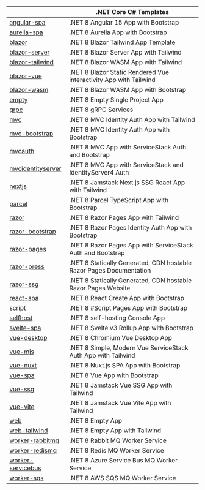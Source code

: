 |                                                                            | .NET Core C# Templates                                              |
|----------------------------------------------------------------------------|---------------------------------------------------------------------|
| [angular-spa](https://github.com/NetCoreTemplates/angular-spa)             | .NET 8 Angular 15 App with Bootstrap                                |
| [aurelia-spa](https://github.com/NetCoreTemplates/aurelia-spa)             | .NET 8 Aurelia App with Bootstrap                                   |
| [blazor](https://github.com/NetCoreTemplates/blazor)                       | .NET 8 Blazor Tailwind App Template                                 |
| [blazor-server](https://github.com/NetCoreTemplates/blazor-server)         | .NET 8 Blazor Server App with Tailwind                              |
| [blazor-tailwind](https://github.com/NetCoreTemplates/blazor-tailwind)     | .NET 8 Blazor WASM App with Tailwind                                |
| [blazor-vue](https://github.com/NetCoreTemplates/blazor-vue)               | .NET 8 Blazor Static Rendered Vue interactivity App with Tailwind   |
| [blazor-wasm](https://github.com/NetCoreTemplates/blazor-wasm)             | .NET 8 Blazor WASM App with Bootstrap                               |
| [empty](https://github.com/NetCoreTemplates/empty)                         | .NET 8 Empty Single Project App                                     |
| [grpc](https://github.com/NetCoreTemplates/grpc)                           | .NET 8 gRPC Services                                                |
| [mvc](https://github.com/NetCoreTemplates/mvc)                             | .NET 8 MVC Identity Auth App with Tailwind                          |
| [mvc-bootstrap](https://github.com/NetCoreTemplates/mvc-bootstrap)         | .NET 8 MVC Identity Auth App with Bootstrap                         |
| [mvcauth](https://github.com/NetCoreTemplates/mvcauth)                     | .NET 8 MVC App with ServiceStack Auth and Bootstrap                 |
| [mvcidentityserver](https://github.com/NetCoreTemplates/mvcidentityserver) | .NET 8 MVC App with ServiceStack and IdentityServer4 Auth           |
| [nextjs](https://github.com/NetCoreTemplates/nextjs)                       | .NET 8 Jamstack Next.js SSG React App with Tailwind                 |
| [parcel](https://github.com/NetCoreTemplates/parcel)                       | .NET 8 Parcel TypeScript App with Bootstrap                         |
| [razor](https://github.com/NetCoreTemplates/razor)                         | .NET 8 Razor Pages App with Tailwind                                |
| [razor-bootstrap](https://github.com/NetCoreTemplates/razor-bootstrap)     | .NET 8 Razor Pages Identity Auth App with Bootstrap                 |
| [razor-pages](https://github.com/NetCoreTemplates/razor-pages)             | .NET 8 Razor Pages App with ServiceStack Auth and Bootstrap         |
| [razor-press](https://github.com/NetCoreTemplates/razor-press)             | .NET 8 Statically Generated, CDN hostable Razor Pages Documentation |
| [razor-ssg](https://github.com/NetCoreTemplates/razor-ssg)                 | .NET 8 Statically Generated, CDN hostable Razor Pages Website       |
| [react-spa](https://github.com/NetCoreTemplates/react-spa)                 | .NET 8 React Create App with Bootstrap                              |
| [script](https://github.com/NetCoreTemplates/script)                       | .NET 8 #Script Pages App with Bootstrap                             |
| [selfhost](https://github.com/NetCoreTemplates/selfhost)                   | .NET 8 self-hosting Console App                                     |
| [svelte-spa](https://github.com/NetCoreTemplates/svelte-spa)               | .NET 8 Svelte v3 Rollup App with Bootstrap                          |
| [vue-desktop](https://github.com/NetCoreTemplates/vue-desktop)             | .NET 8 Chromium Vue Desktop App                                     |
| [vue-mjs](https://github.com/NetCoreTemplates/vue-mjs)                     | .NET 8 Simple, Modern Vue ServiceStack Auth App with Tailwind       |
| [vue-nuxt](https://github.com/NetCoreTemplates/vue-nuxt)                   | .NET 8 Nuxt.js SPA App with Bootstrap                               |
| [vue-spa](https://github.com/NetCoreTemplates/vue-spa)                     | .NET 8 Vue App with Bootstrap                                       |
| [vue-ssg](https://github.com/NetCoreTemplates/vue-ssg)                     | .NET 8 Jamstack Vue SSG App with Tailwind                           |
| [vue-vite](https://github.com/NetCoreTemplates/vue-vite)                   | .NET 8 Jamstack Vue Vite App with Tailwind                          |
| [web](https://github.com/NetCoreTemplates/web)                             | .NET 8 Empty App                                                    |
| [web-tailwind](https://github.com/NetCoreTemplates/web-tailwind)           | .NET 8 Empty App with Tailwind                                      |
| [worker-rabbitmq](https://github.com/NetCoreTemplates/worker-rabbitmq)     | .NET 8 Rabbit MQ Worker Service                                     |
| [worker-redismq](https://github.com/NetCoreTemplates/worker-redismq)       | .NET 8 Redis MQ Worker Service                                      |
| [worker-servicebus](https://github.com/NetCoreTemplates/worker-servicebus) | .NET 8 Azure Service Bus MQ Worker Service                          |
| [worker-sqs](https://github.com/NetCoreTemplates/worker-sqs)               | .NET 8 AWS SQS MQ Worker Service                                    |
